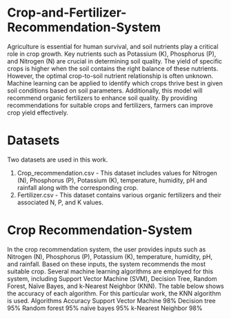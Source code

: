# Crop-and-Fertilizer-Recommendation-System
Agriculture is essential for human survival, and soil nutrients play a critical role in crop growth. Key nutrients such as Potassium (K), Phosphorus (P), and Nitrogen (N) are crucial in determining soil quality. The yield of specific crops is higher when the soil contains the right balance of these nutrients. However, the optimal crop-to-soil nutrient relationship is often unknown. Machine learning can be applied to identify which crops thrive best in given soil conditions based on soil parameters. Additionally, this model will recommend organic fertilizers to enhance soil quality. By providing recommendations for suitable crops and fertilizers, farmers can improve crop yield effectively.

# Datasets
Two datasets are used in this work.
1) Crop_recommendation.csv - This dataset includes values for Nitrogen (N), Phosphorus (P), Potassium (K), temperature, humidity, pH and rainfall along with the corresponding crop.
2) Fertilizer.csv - This dataset contains various organic fertilizers and their associated N, P, and K values.

# Crop Recommendation-System
In the crop recommendation system, the user provides inputs such as Nitrogen (N), Phosphorus (P), Potassium (K), temperature, humidity, pH, and rainfall. Based on these inputs, the system recommends the most suitable crop. Several machine learning algorithms are employed for this system, including Support Vector Machine (SVM), Decision Tree, Random Forest, Naïve Bayes, and k-Nearest Neighbor (KNN). The table below shows the accuracy of each algorithm. For this particular work, the KNN algorithm is used.
Algorithms	Accuracy
Support Vector Machine	98%
Decision tree	95%
Random forest	95%
naïve bayes 	95%
k-Nearest Neighbor	98%

